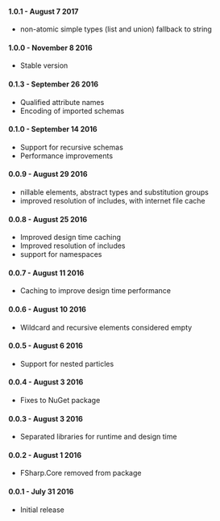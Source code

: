 #### 1.0.1 - August 7 2017
* non-atomic simple types (list and union) fallback to string


#### 1.0.0 - November 8 2016
* Stable version


#### 0.1.3 - September 26 2016
* Qualified attribute names
* Encoding of imported schemas


#### 0.1.0 - September 14 2016
* Support for recursive schemas
* Performance improvements


#### 0.0.9 - August 29 2016
* nillable elements, abstract types and substitution groups
* improved resolution of includes, with internet file cache

#### 0.0.8 - August 25 2016
* Improved design time caching
* Improved resolution of includes
* support for namespaces

#### 0.0.7 - August 11 2016
* Caching to improve design time performance

#### 0.0.6 - August 10 2016
* Wildcard and recursive elements considered empty

#### 0.0.5 - August 6 2016
* Support for nested particles

#### 0.0.4 - August 3 2016
* Fixes to NuGet package

#### 0.0.3 - August 3 2016
* Separated libraries for runtime and design time

#### 0.0.2 - August 1 2016
* FSharp.Core removed from package

#### 0.0.1 - July 31 2016
* Initial release
